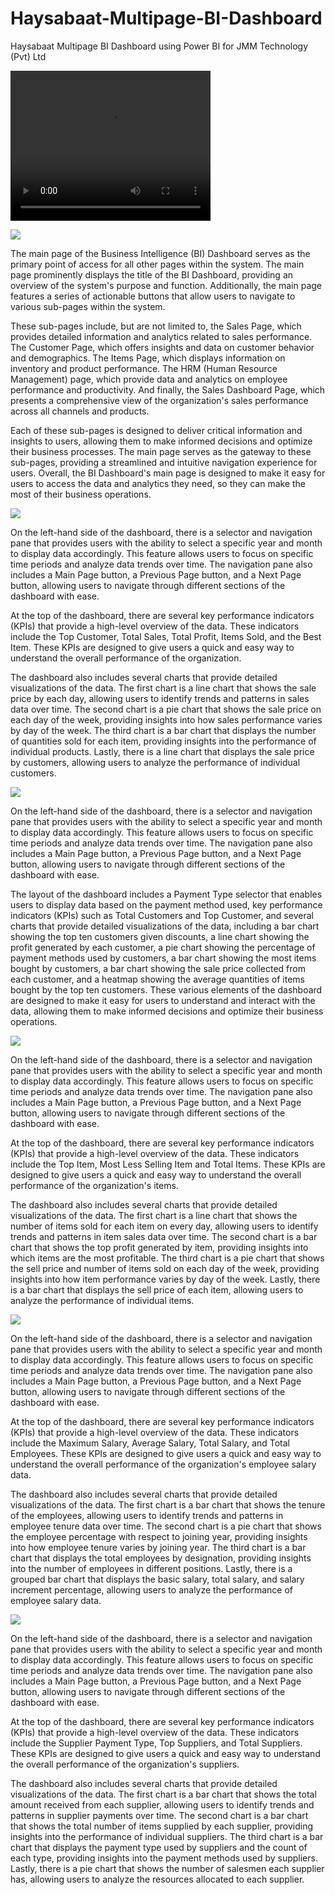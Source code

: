 # Haysabaat-Multipage-BI-Dashboard
Haysabaat Multipage BI Dashboard using Power BI for JMM Technology (Pvt) Ltd

<video src="https://github.com/AliNaqvi110/Haysabaat-Multipage-BI-Dashboard/blob/main/Media1.mp4" controls width="320" height="240"></video>

<img src="https://github.com/AliNaqvi110/Haysabaat-Multipage-BI-Dashboard/blob/main/Main-Page.jpg">
<p>The main page of the Business Intelligence (BI) Dashboard serves as the primary point of access for all other pages within the system. The main page prominently displays the title of the BI Dashboard, providing an overview of the system's purpose and function. Additionally, the main page features a series of actionable buttons that allow users to navigate to various sub-pages within the system.</p>
<p>These sub-pages include, but are not limited to, the Sales Page, which provides detailed information and analytics related to sales performance. The Customer Page, which offers insights and data on customer behavior and demographics. The Items Page, which displays information on inventory and product performance. The HRM (Human Resource Management) page, which provide data and analytics on employee performance and productivity. And finally, the Sales Dashboard Page, which presents a comprehensive view of the organization's sales performance across all channels and products.</p>
<p>Each of these sub-pages is designed to deliver critical information and insights to users, allowing them to make informed decisions and optimize their business processes. The main page serves as the gateway to these sub-pages, providing a streamlined and intuitive navigation experience for users. Overall, the BI Dashboard's main page is designed to make it easy for users to access the data and analytics they need, so they can make the most of their business operations.</p>


<img src="https://github.com/AliNaqvi110/Haysabaat-Multipage-BI-Dashboard/blob/main/Sale.jpg">
<p>On the left-hand side of the dashboard, there is a selector and navigation pane that provides users with the ability to select a specific year and month to display data accordingly. This feature allows users to focus on specific time periods and analyze data trends over time. The navigation pane also includes a Main Page button, a Previous Page button, and a Next Page button, allowing users to navigate through different sections of the dashboard with ease.</p>
<p>At the top of the dashboard, there are several key performance indicators (KPIs) that provide a high-level overview of the data. These indicators include the Top Customer, Total Sales, Total Profit, Items Sold, and the Best Item. These KPIs are designed to give users a quick and easy way to understand the overall performance of the organization.</p>
<p>The dashboard also includes several charts that provide detailed visualizations of the data. The first chart is a line chart that shows the sale price by each day, allowing users to identify trends and patterns in sales data over time. The second chart is a pie chart that shows the sale price on each day of the week, providing insights into how sales performance varies by day of the week. The third chart is a bar chart that displays the number of quantities sold for each item, providing insights into the performance of individual products. Lastly, there is a line chart that displays the sale price by customers, allowing users to analyze the performance of individual customers.</p>


<img src="https://github.com/AliNaqvi110/Haysabaat-Multipage-BI-Dashboard/blob/main/Sale.jpg">
<p>On the left-hand side of the dashboard, there is a selector and navigation pane that provides users with the ability to select a specific year and month to display data accordingly. This feature allows users to focus on specific time periods and analyze data trends over time. The navigation pane also includes a Main Page button, a Previous Page button, and a Next Page button, allowing users to navigate through different sections of the dashboard with ease.</p>
<p>The layout of the dashboard includes a Payment Type selector that enables users to display data based on the payment method used, key performance indicators (KPIs) such as Total Customers and Top Customer, and several charts that provide detailed visualizations of the data, including a bar chart showing the top ten customers given discounts, a line chart showing the profit generated by each customer, a pie chart showing the percentage of payment methods used by customers, a bar chart showing the most items bought by customers, a bar chart showing the sale price collected from each customer, and a heatmap showing the average quantities of items bought by the top ten customers. These various elements of the dashboard are designed to make it easy for users to understand and interact with the data, allowing them to make informed decisions and optimize their business operations.</p>


<img src="https://github.com/AliNaqvi110/Haysabaat-Multipage-BI-Dashboard/blob/main/Items.jpg">
<p>On the left-hand side of the dashboard, there is a selector and navigation pane that provides users with the ability to select a specific year and month to display data accordingly. This feature allows users to focus on specific time periods and analyze data trends over time. The navigation pane also includes a Main Page button, a Previous Page button, and a Next Page button, allowing users to navigate through different sections of the dashboard with ease.</p>
<p>At the top of the dashboard, there are several key performance indicators (KPIs) that provide a high-level overview of the data. These indicators include the Top Item, Most Less Selling Item and Total Items. These KPIs are designed to give users a quick and easy way to understand the overall performance of the organization's items.</p>
<p>The dashboard also includes several charts that provide detailed visualizations of the data. The first chart is a line chart that shows the number of items sold for each item on every day, allowing users to identify trends and patterns in item sales data over time. The second chart is a bar chart that shows the top profit generated by item, providing insights into which items are the most profitable. The third chart is a pie chart that shows the sell price and number of items sold on each day of the week, providing insights into how item performance varies by day of the week. Lastly, there is a bar chart that displays the sell price of each item, allowing users to analyze the performance of individual items.</p>


<img src="https://github.com/AliNaqvi110/Haysabaat-Multipage-BI-Dashboard/blob/main/HRM.JPG">
<p>On the left-hand side of the dashboard, there is a selector and navigation pane that provides users with the ability to select a specific year and month to display data accordingly. This feature allows users to focus on specific time periods and analyze data trends over time. The navigation pane also includes a Main Page button, a Previous Page button, and a Next Page button, allowing users to navigate through different sections of the dashboard with ease.</p>
<p>At the top of the dashboard, there are several key performance indicators (KPIs) that provide a high-level overview of the data. These indicators include the Maximum Salary, Average Salary, Total Salary, and Total Employees. These KPIs are designed to give users a quick and easy way to understand the overall performance of the organization's employee salary data.</p>
<p>The dashboard also includes several charts that provide detailed visualizations of the data. The first chart is a bar chart that shows the tenure of the employees, allowing users to identify trends and patterns in employee tenure data over time. The second chart is a pie chart that shows the employee percentage with respect to joining year, providing insights into how employee tenure varies by joining year. The third chart is a bar chart that displays the total employees by designation, providing insights into the number of employees in different positions. Lastly, there is a grouped bar chart that displays the basic salary, total salary, and salary increment percentage, allowing users to analyze the performance of employee salary data.</p>


<img src="https://github.com/AliNaqvi110/Haysabaat-Multipage-BI-Dashboard/blob/main/Suppliers.JPG">
<p>On the left-hand side of the dashboard, there is a selector and navigation pane that provides users with the ability to select a specific year and month to display data accordingly. This feature allows users to focus on specific time periods and analyze data trends over time. The navigation pane also includes a Main Page button, a Previous Page button, and a Next Page button, allowing users to navigate through different sections of the dashboard with ease.</p>
<p>At the top of the dashboard, there are several key performance indicators (KPIs) that provide a high-level overview of the data. These indicators include the Supplier Payment Type, Top Suppliers, and Total Suppliers. These KPIs are designed to give users a quick and easy way to understand the overall performance of the organization's suppliers.</p>
<p>The dashboard also includes several charts that provide detailed visualizations of the data. The first chart is a bar chart that shows the total amount received from each supplier, allowing users to identify trends and patterns in supplier payments over time. The second chart is a bar chart that shows the total number of items supplied by each supplier, providing insights into the performance of individual suppliers. The third chart is a bar chart that displays the payment type used by suppliers and the count of each type, providing insights into the payment methods used by suppliers. Lastly, there is a pie chart that shows the number of salesmen each supplier has, allowing users to analyze the resources allocated to each supplier.</p>

